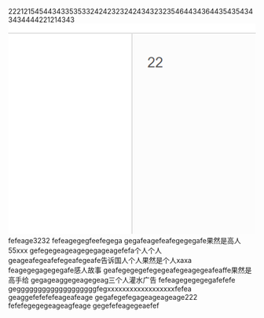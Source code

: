22212154544343353533242423232424343232354644343644354354343434444221214343
![](images/screenshot_1572354006521.png)
fefeage3232
fefeagegegfeefegega
gegafeagefeafegegegafe果然是高人55xxx
gefegegeageagegegageagefefa个人个人
geageafegeafefegeafegeafe告诉国人个人果然是个人xaxa
feagegegagegegafe感人故事
geafegegegefegegeafegeagegeafeaffe果然是高手给
gegageaggegeagegeag三个人灌水广告
fefeagegegegegafefefe
gegggggggggggggggggggfegxxxxxxxxxxxxxxxxxxfefea
geaggefefefefeageafeage
gegafegefegageageageage222
fefefegegegeageagfeage
gegefefeagegeaefef